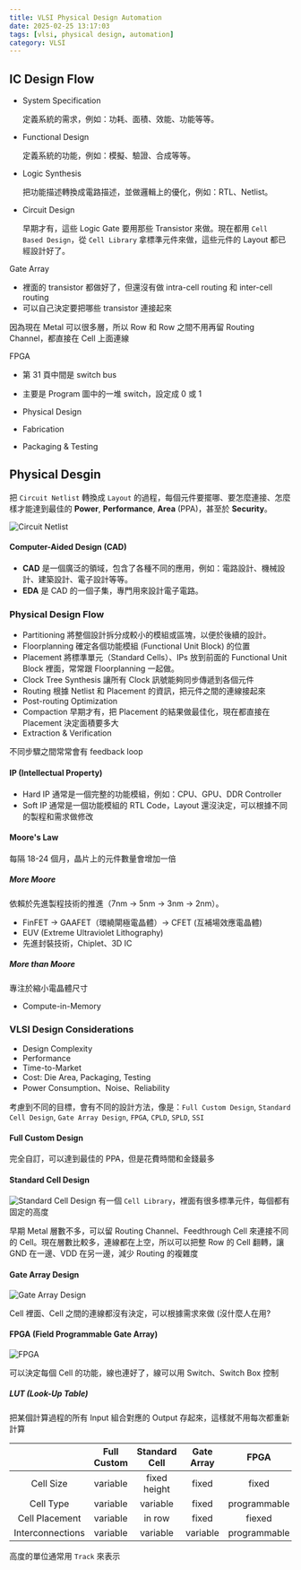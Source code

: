 ```yaml
---
title: VLSI Physical Design Automation
date: 2025-02-25 13:17:03
tags: [vlsi, physical design, automation]
category: VLSI
---
```


## IC Design Flow

- System Specification

  定義系統的需求，例如：功耗、面積、效能、功能等等。

- Functional Design

  定義系統的功能，例如：模擬、驗證、合成等等。

- Logic Synthesis

  把功能描述轉換成電路描述，並做邏輯上的優化，例如：RTL、Netlist。

- Circuit Design

  早期才有，這些 Logic Gate 要用那些 Transistor 來做。現在都用 `Cell Based Design`，從 `Cell Library` 拿標準元件來做，這些元件的 Layout 都已經設計好了。

Gate Array

- 裡面的 transistor 都做好了，但還沒有做 intra-cell routing 和 inter-cell routing
- 可以自己決定要把哪些 transistor 連接起來

因為現在 Metal 可以很多層，所以 Row 和 Row 之間不用再留 Routing Channel，都直接在 Cell 上面連線

FPGA

- 第 31 頁中間是 switch bus
- 主要是 Program 圖中的一堆 switch，設定成 0 或 1

- Physical Design
- Fabrication
- Packaging & Testing

## Physical Desgin

把 `Circuit Netlist` 轉換成 `Layout` 的過程，每個元件要擺哪、要怎麼連接、怎麼樣才能達到最佳的 **Power**, **Performance**, **Area** (PPA)，甚至於 **Security**。

![Circuit Netlist](./images/vlsi-physical-design-automation/CircuitNetlist.png)

#### Computer-Aided Design (CAD)

- **CAD** 是一個廣泛的領域，包含了各種不同的應用，例如：電路設計、機械設計、建築設計、電子設計等等。
- **EDA** 是 CAD 的一個子集，專門用來設計電子電路。

### Physical Design Flow

- Partitioning
  將整個設計拆分成較小的模組或區塊，以便於後續的設計。
- Floorplanning
  確定各個功能模組 (Functional Unit Block) 的位置
- Placement
  將標準單元（Standard Cells）、IPs 放到前面的 Functional Unit Block 裡面，常常跟 Floorplanning 一起做。
- Clock Tree Synthesis
  讓所有 Clock 訊號能夠同步傳遞到各個元件
- Routing
  根據 Netlist 和 Placement 的資訊，把元件之間的連線接起來
- Post-routing Optimization
- Compaction
  早期才有，把 Placement 的結果做最佳化，現在都直接在 Placement 決定面積要多大
- Extraction & Verification

不同步驟之間常常會有 feedback loop

#### IP (Intellectual Property)

- Hard IP
  通常是一個完整的功能模組，例如：CPU、GPU、DDR Controller
- Soft IP
  通常是一個功能模組的 RTL Code，Layout 還沒決定，可以根據不同的製程和需求做修改

#### Moore's Law

每隔 18-24 個月，晶片上的元件數量會增加一倍

##### More Moore

依賴於先進製程技術的推進（7nm → 5nm → 3nm → 2nm）。

- FinFET → GAAFET（環繞閘極電晶體）→ CFET (互補場效應電晶體)
- EUV (Extreme Ultraviolet Lithography)
- 先進封裝技術，Chiplet、3D IC

##### More than Moore

專注於縮小電晶體尺寸

- Compute-in-Memory

### VLSI Design Considerations

- Design Complexity
- Performance
- Time-to-Market
- Cost: Die Area, Packaging, Testing
- Power Consumption、Noise、Reliability

考慮到不同的目標，會有不同的設計方法，像是：`Full Custom Design`, `Standard Cell Design`, `Gate Array Design`, `FPGA`, `CPLD`, `SPLD`, `SSI`

#### Full Custom Design

完全自訂，可以達到最佳的 PPA，但是花費時間和金錢最多

#### Standard Cell Design

![Standard Cell Design](./images/vlsi-physical-design-automation/StandardCellDesign.png)
有一個 `Cell Library`，裡面有很多標準元件，每個都有固定的高度

早期 Metal 層數不多，可以留 Routing Channel、Feedthrough Cell 來連接不同的 Cell。現在層數比較多，連線都在上空，所以可以把整 Row 的 Cell 翻轉，讓 GND 在一邊、VDD 在另一邊，減少 Routing 的複雜度

#### Gate Array Design

![Gate Array Design](./images/vlsi-physical-design-automation/GateArrayDesign.png)

Cell 裡面、Cell 之間的連線都沒有決定，可以根據需求來做 (沒什麼人在用?

#### FPGA (Field Programmable Gate Array)

![FPGA](./images/vlsi-physical-design-automation/FPGA.png)

可以決定每個 Cell 的功能，線也連好了，線可以用 Switch、Switch Box 控制

##### LUT (Look-Up Table)

把某個計算過程的所有 Input 組合對應的 Output 存起來，這樣就不用每次都重新計算

|                  | Full Custom | Standard Cell | Gate Array |     FPGA     |     SPLD     |
| :--------------: | :---------: | :-----------: | :--------: | :----------: | :----------: |
|    Cell Size     |  variable   | fixed height  |   fixed    |    fixed     |    fixed     |
|    Cell Type     |  variable   |   variable    |   fixed    | programmable | programmable |
|  Cell Placement  |  variable   |    in row     |   fixed    |    fiexed    |    fixed     |
| Interconnections |  variable   |   variable    |  variable  | programmable | programmable |

高度的單位通常用 `Track` 來表示
